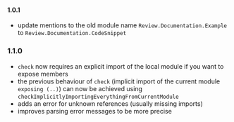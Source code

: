 #### 1.0.1
  - update mentions to the old module name `Review.Documentation.Example`
    to `Review.Documentation.CodeSnippet`

### 1.1.0
  - `check` now requires an explicit import of the local module if you want to expose members
  - the previous behaviour of `check` (implicit import of the current module `exposing (..)`) can now be achieved using `checkImplicitlyImportingEverythingFromCurrentModule`
  - adds an error for unknown references (usually missing imports)
  - improves parsing error messages to be more precise
